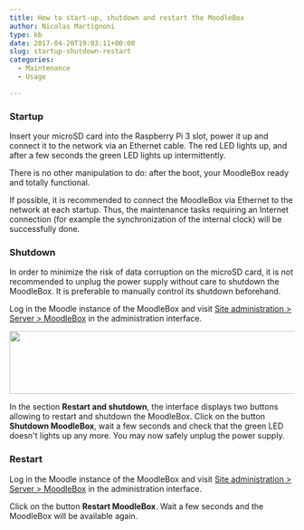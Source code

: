 ```yaml
---
title: How to start-up, shutdown and restart the MoodleBox
author: Nicolas Martignoni
type: kb
date: 2017-04-20T19:03:11+00:00
slug: startup-shutdown-restart
categories:
  - Maintenance
  - Usage

---
```

### Startup

Insert your microSD card into the Raspberry Pi 3 slot, power it up and connect it to the network via an Ethernet cable. The red LED lights up, and after a few seconds the green LED lights up intermittently.

There is no other manipulation to do: after the boot, your MoodleBox ready and totally functional.

If possible, it is recommended to connect the MoodleBox via Ethernet to the network at each startup. Thus, the maintenance tasks requiring an Internet connection (for example the synchronization of the internal clock) will be successfully done.

### Shutdown

In order to minimize the risk of data corruption on the microSD card, it is not recommended to unplug the power supply without care to shutdown the MoodleBox. It is preferable to manually control its shutdown beforehand.

Log in the Moodle instance of the MoodleBox and visit [Site administration > Server > MoodleBox][1] in the administration interface.

<img class="alignnone size-full wp-image-440" src="https://moodlebox.net/en/wp-content/uploads/sites/3/2017/04/restart-shutdown-en.png" alt="" width="722" height="111" srcset="https://moodlebox.net/en/wp-content/uploads/sites/3/2017/04/restart-shutdown-en.png 722w, https://moodlebox.net/en/wp-content/uploads/sites/3/2017/04/restart-shutdown-en-300x46.png 300w" sizes="(max-width: 722px) 100vw, 722px" />

In the section __Restart and shutdown__, the interface displays two buttons allowing to restart and shutdown the MoodleBox. Click on the button __Shutdown MoodleBox__, wait a few seconds and check that the green LED doesn't lights up any more. You may now safely unplug the power supply.

### Restart

Log in the Moodle instance of the MoodleBox and visit [Site administration > Server > MoodleBox][1] in the administration interface.

Click on the button __Restart MoodleBox__. Wait a few seconds and the MoodleBox will be available again.

 [1]: http://moodlebox.home/admin/tool/moodlebox/index.php
